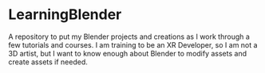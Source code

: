 # LearningBlender
A repository to put my Blender projects and creations as I work through a few tutorials and courses.  I am training to be an XR Developer, so I am not a 3D artist, but I want to know enough about Blender to modify assets and create assets if needed.
